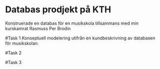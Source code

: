 # Databas prodjekt på KTH
Konstruerade en databas för en musikskola tillsammans med min kurskamrat Rasmuss Per Brodin

#Task 1
Konseptuell modelering utifrån en kundbeskrivning av databasen för musikskolan.

#Task 2


#Task 3

